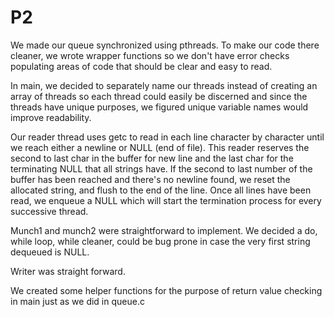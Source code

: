 # P2

We made our queue synchronized using pthreads. To make our code there cleaner,
we wrote wrapper functions so we don't have error checks populating areas of 
code that should be clear and easy to read.

In main, we decided to separately name our threads instead of creating an array
of threads so each thread could easily be discerned and since the threads
have unique purposes, we figured unique variable names would improve
readability. 

Our reader thread uses getc to read in each line character by character until
we reach either a newline or NULL (end of file). This reader reserves the second
to last char in the buffer for new line and the last char for the terminating NULL
that all strings have. If the second to last number of the buffer has been reached
and there's no newline found, we reset the allocated string, and flush to the end of 
the line. Once all lines have been read, we enqueue a NULL which will start
the termination process for every successive thread.

Munch1 and munch2 were straightforward to implement. We decided a do, while loop, 
while cleaner, could be bug prone in case the very first string dequeued is NULL.

Writer was straight forward.

We created some helper functions for the purpose of return value checking in main
just as we did in queue.c
